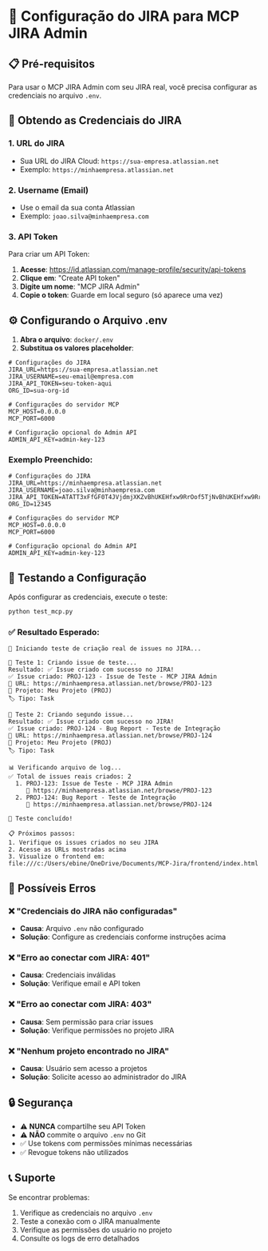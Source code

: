 # 🔧 Configuração do JIRA para MCP JIRA Admin

## 📋 Pré-requisitos

Para usar o MCP JIRA Admin com seu JIRA real, você precisa configurar as credenciais no arquivo `.env`.

## 🔑 Obtendo as Credenciais do JIRA

### 1. URL do JIRA
- Sua URL do JIRA Cloud: `https://sua-empresa.atlassian.net`
- Exemplo: `https://minhaempresa.atlassian.net`

### 2. Username (Email)
- Use o email da sua conta Atlassian
- Exemplo: `joao.silva@minhaempresa.com`

### 3. API Token
Para criar um API Token:

1. **Acesse**: https://id.atlassian.com/manage-profile/security/api-tokens
2. **Clique em**: "Create API token"
3. **Digite um nome**: "MCP JIRA Admin"
4. **Copie o token**: Guarde em local seguro (só aparece uma vez)

## ⚙️ Configurando o Arquivo .env

1. **Abra o arquivo**: `docker/.env`
2. **Substitua os valores placeholder**:

```env
# Configurações do JIRA
JIRA_URL=https://sua-empresa.atlassian.net
JIRA_USERNAME=seu-email@empresa.com
JIRA_API_TOKEN=seu-token-aqui
ORG_ID=sua-org-id

# Configurações do servidor MCP
MCP_HOST=0.0.0.0
MCP_PORT=6000

# Configuração opcional do Admin API
ADMIN_API_KEY=admin-key-123
```

### Exemplo Preenchido:
```env
# Configurações do JIRA
JIRA_URL=https://minhaempresa.atlassian.net
JIRA_USERNAME=joao.silva@minhaempresa.com
JIRA_API_TOKEN=ATATT3xFfGF0T4JVjdmjXKZvBhUKEHfxw9RrOof5TjNvBhUKEHfxw9RrOof5TjNv
ORG_ID=12345

# Configurações do servidor MCP
MCP_HOST=0.0.0.0
MCP_PORT=6000

# Configuração opcional do Admin API
ADMIN_API_KEY=admin-key-123
```

## 🧪 Testando a Configuração

Após configurar as credenciais, execute o teste:

```bash
python test_mcp.py
```

### ✅ Resultado Esperado:
```
🚀 Iniciando teste de criação real de issues no JIRA...

📝 Teste 1: Criando issue de teste...
Resultado: ✅ Issue criado com sucesso no JIRA!
✅ Issue criado: PROJ-123 - Issue de Teste - MCP JIRA Admin
🔗 URL: https://minhaempresa.atlassian.net/browse/PROJ-123
📁 Projeto: Meu Projeto (PROJ)
🏷️ Tipo: Task

📝 Teste 2: Criando segundo issue...
Resultado: ✅ Issue criado com sucesso no JIRA!
✅ Issue criado: PROJ-124 - Bug Report - Teste de Integração
🔗 URL: https://minhaempresa.atlassian.net/browse/PROJ-124
📁 Projeto: Meu Projeto (PROJ)
🏷️ Tipo: Task

📊 Verificando arquivo de log...
✅ Total de issues reais criados: 2
  1. PROJ-123: Issue de Teste - MCP JIRA Admin
     🔗 https://minhaempresa.atlassian.net/browse/PROJ-123
  2. PROJ-124: Bug Report - Teste de Integração
     🔗 https://minhaempresa.atlassian.net/browse/PROJ-124

🎉 Teste concluído!

📋 Próximos passos:
1. Verifique os issues criados no seu JIRA
2. Acesse as URLs mostradas acima
3. Visualize o frontend em: file:///c:/Users/ebine/OneDrive/Documents/MCP-Jira/frontend/index.html
```

## 🚨 Possíveis Erros

### ❌ "Credenciais do JIRA não configuradas"
- **Causa**: Arquivo `.env` não configurado
- **Solução**: Configure as credenciais conforme instruções acima

### ❌ "Erro ao conectar com JIRA: 401"
- **Causa**: Credenciais inválidas
- **Solução**: Verifique email e API token

### ❌ "Erro ao conectar com JIRA: 403"
- **Causa**: Sem permissão para criar issues
- **Solução**: Verifique permissões no projeto JIRA

### ❌ "Nenhum projeto encontrado no JIRA"
- **Causa**: Usuário sem acesso a projetos
- **Solução**: Solicite acesso ao administrador do JIRA

## 🔒 Segurança

- ⚠️ **NUNCA** compartilhe seu API Token
- ⚠️ **NÃO** commite o arquivo `.env` no Git
- ✅ Use tokens com permissões mínimas necessárias
- ✅ Revogue tokens não utilizados

## 📞 Suporte

Se encontrar problemas:
1. Verifique as credenciais no arquivo `.env`
2. Teste a conexão com o JIRA manualmente
3. Verifique as permissões do usuário no projeto
4. Consulte os logs de erro detalhados